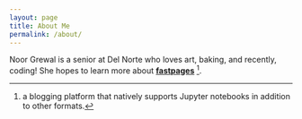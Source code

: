 ```yaml
---
layout: page
title: About Me
permalink: /about/
---
```


Noor Grewal is a senior at Del Norte who loves art, baking, and recently, coding! She hopes to learn more about **[fastpages](https://github.com/fastai/fastpages)** [^1].



[^1]:a blogging platform that natively supports Jupyter notebooks in addition to other formats.
